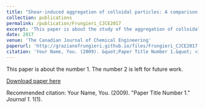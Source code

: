 ```yaml
---
title: "Shear‐induced aggregation of colloidal particles: A comparison between two different approaches to the modelling of colloidal interactions"
collection: publications
permalink: /publication/Frungieri_CJCE2017
excerpt: 'This paper is about the study of the aggregation of colloidal particles in shear flow. We implemented a tangetial force model and assessed its effects on the dynamics of aggregation and aggregate morphology'
date: 2017
venue: 'The Canadian Journal of Chemical Engineering'
paperurl: 'http://grazianofrungieri.github.io/files/Frungieri_CJCE2017.pdf'
citation: 'Your Name, You. (2009). &quot;Paper Title Number 1.&quot; <i>Journal 1</i>. 1(1).'
---
```

This paper is about the number 1. The number 2 is left for future work.

[Download paper here](http://grazianofrungieri.github.io/files/Frungieri_CJCE2017.pdf)

Recommended citation: Your Name, You. (2009). "Paper Title Number 1." <i>Journal 1</i>. 1(1).


